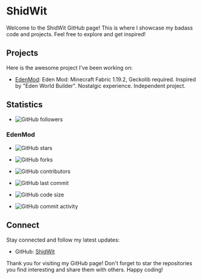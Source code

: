 # ShidWit

Welcome to the ShidWit GitHub page! This is where I showcase my badass code and projects. Feel free to explore and get inspired!

## Projects

Here is the awesome project I've been working on:

- [EdenMod](https://github.com/ShidWit/EdenMod): Eden Mod: Minecraft Fabric 1.19.2, Geckolib required. Inspired by "Eden World Builder". Nostalgic experience. Independent project. 

## Statistics

- ![GitHub followers](https://img.shields.io/github/followers/ShidWit?style=social)

### EdenMod

- ![GitHub stars](https://img.shields.io/github/stars/ShidWit/EdenMod?style=social)

- ![GitHub forks](https://img.shields.io/github/forks/ShidWit/EdenMod?style=social)

- ![GitHub contributors](https://img.shields.io/github/contributors/ShidWit/EdenMod)

- ![GitHub last commit](https://img.shields.io/github/last-commit/ShidWit/EdenMod)

- ![GitHub code size](https://img.shields.io/github/languages/code-size/ShidWit/EdenMod)

- ![GitHub commit activity](https://img.shields.io/github/commit-activity/y/ShidWit/EdenMod)

## Connect

Stay connected and follow my latest updates:

- GitHub: [ShidWit](https://github.com/ShidWit)

Thank you for visiting my GitHub page! Don't forget to star the repositories you find interesting and share them with others. Happy coding!
